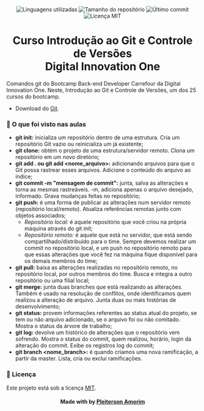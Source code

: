 <!-- Badges session -->
<p align="center">  
  <!-- languages -->
  <img src="https://img.shields.io/github/languages/count/pleiterson/introducaogit-git?style=social" alt="Linguagens utilizadas">
  <!-- repo size -->
  <img src="https://img.shields.io/github/repo-size/Pleiterson/introducaogit-git?style=social" alt="Tamanho do repositório">
  <!-- last commit -->
  <img src="https://img.shields.io/github/last-commit/Pleiterson/introducaogit-git?style=social" alt="Último commit">
  <!-- licence MIT -->
  <img src="https://img.shields.io/github/license/Pleiterson/introducaogit-git?style=social" alt="Licença MIT">
</p>


<!--About session-->
<h1 align="center">Curso Introdução ao Git e Controle de Versões<br>Digital Innovation One</h1>

Comandos git do Bootcamp Back-end Developer Carrefour da Digital Innovation One. Neste, Introdução ao Git e Controle de Versões, um dos 25 cursos do bootcamp.

- Download do [Git](https://git-scm.com/docs).

<h3>🚀 O que foi visto nas aulas</h3>

- <b>git init:</b> inicializa um repositório dentro de uma estrutura. Cria um repositório Git vazio ou reinicializa um já existente;
- <b>git clone:</b> obtém o projeto de uma estrutura/servidor remoto. Clona um repositório em um novo diretório;
- <b>git add . ou git add <nome_arquivo>:</b> adicionando arquivos para que o Git possa rastrear esses arquivos. Adicione o conteúdo do arquivo ao índice;
- <b>git commit -m "mensagem de commit":</b> junta, salva as alterações e torna as mesmas rastreáveis. -m, adiciona apenas o arquivo desejado, informado. Grava mudanças feitas no repositório;
- <b>git push:</b> é uma forma de publicar as alterações num servidor remoto (repositório local/remoto). Atualiza referências remotas junto com objetos associados;
  - <i>Repositório local:</i> é aquele repositório que você criou na própria máquina através do git init;
  - <i>Repositório remoto:</i> é aquele que está no servidor, que está sendo compartilhado/distribuído para o time. Sempre devemos realizar um commit no repositório local, e um push no repositório remoto para que essas alterações que você fez na máquina fique disponível para os demais membros do time;
- <b>git pull:</b> baixa as alterações realizadas no repositório remoto, no repositório local, por outros membros do time. Busca e integra a outro repositório ou uma filial local;
- <b>git merge:</b> junta duas branches que está realizando as alterações. Também é usado na resolução de conflitos, onde identificamos quem realizou a alteração de arquivo. Junta duas ou mais histórias de desenvolvimento;
- <b>git status:</b> provem informações referentes ao status atual do projeto, se tem ou não arquivo adicionado, se o arquivo foi ou não comitado. Mostra o status da árvore de trabalho;
- <b>git log:</b> devolve um histórico de alterações que o repositório vem sofrendo. Mostra o status do commit, quem realizou, horário, login da alteração do commit. Exibe os registros log do commit;
- <b>git branch <nome_branch>:</b> é quando criamos uma nova ramificação, a partir da master. Lista, cria ou excluí ramificações.


<!--License session-->
<h3>📝 Licença</h3>

Este projeto está sob a licença [MIT](./LICENSE).



<!--Bottom session-->
<h4 align=center>Made with by <a href="https://www.linkedin.com/in/pleiterson">Pleiterson Amorim</a></h4>